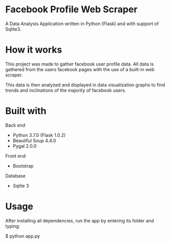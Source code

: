 # Facebook Profile Web Scraper
A Data Analysis Application written in Python (Flask) and with support of Sqlite3.

# How it works
This project was made to gather facebook user profile data. All data is gathered from 
the users facebook pages with the use of a built-in web scraper. 

This data is then analyzed and displayed in data visualization graphs to find trends and inclinations of the majority of facebook users.

# Built with
Back end
* Python 3.7.0 (Flask 1.0.2) 
* Beautiful Soup 4.4.0 
* Pygal 2.0.0 

Front end
* Bootstrap 

Database
* Sqlite 3 

# Usage
After installing all dependencies, run the app by entering its folder and typing:

$ python app.py
